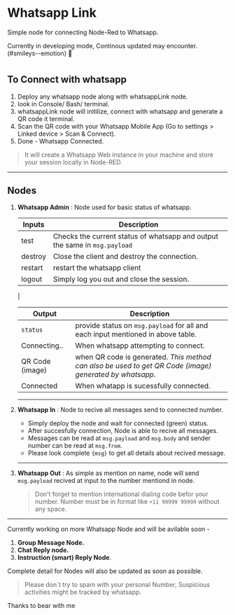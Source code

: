 # Whatsapp Link

Simple node for connecting Node-Red to Whatsapp.

Currently in developing mode, Continous updated may encounter. (#smileys--emotion) :iphone:

#
## To Connect with whatsapp 
1. Deploy any whatsapp node along with whatsappLink node.
2. look in Console/ Bash/ terminal.
3. whatsappLink node will initilize, connect with whatsapp and generate a QR code it terminal.
4. Scan the QR code with your Whatsapp Mobile App (Go to settings > Linked device > Scan & Connect).
5. Done - Whatsapp Connected.

> It will create a Whatsapp Web instance in your machine and store your session locally in Node-RED.

---
## Nodes
1. **Whatsapp Admin** : Node used for basic status of whatsapp.



    | Inputs | Description           |
    |--------|--------------         |
    | test   | Checks the current status of whatsapp and output the same in `msg.payload`|
    | destroy| Close the client and destroy the connection.|
    | restart | restart the whatsapp client |
    | logout | Simply log you out and close the session. |
    |


    | Output | Description |
    |--------| ------------|
    |`status` | provide status on `msg.payload` for all and each input mentioned in above table. |
    | Connecting..| When whatsapp attempting to connect.
    | QR Code (image) | when QR code is generated. *This method can also be used to get QR Code (image) generated by whatsapp.*
    | Connected | When whatapp is sucessfully connected.|
    ---
    

2. **Whatsapp In** : Node to recive all messages send to connected number.
    -  Simply deploy the node and wait for connected (green) status.
    -  After succesfully connection, Node is able to recive all messages.
    - Messages can be read at `msg.payload` and `msg.body` and sender number can be read at `msg.from`.
    - Please look complete `{msg}` to get all details about recived message.
    ---

3. **Whatsapp Out** : As simple as mention on name, node will send `msg.payload` recived at input to the number mentiond in node.
    > Don't forget to mention international dialing code befor your number. Number must be in format like `+11 99999 99999` without any space. 

---
Currently working on more Whatsapp Node and will be avilable soon -

1. **Group Message Node.**
2. **Chat Reply node.**
3. **Instruction (smart) Reply Node**.

Complete detail for Nodes will also be updated as soon as possible. 

>Please don`t try to spam with your personal Number, Suspicious activities might be tracked by whatsapp. 

Thanks to bear with me 
